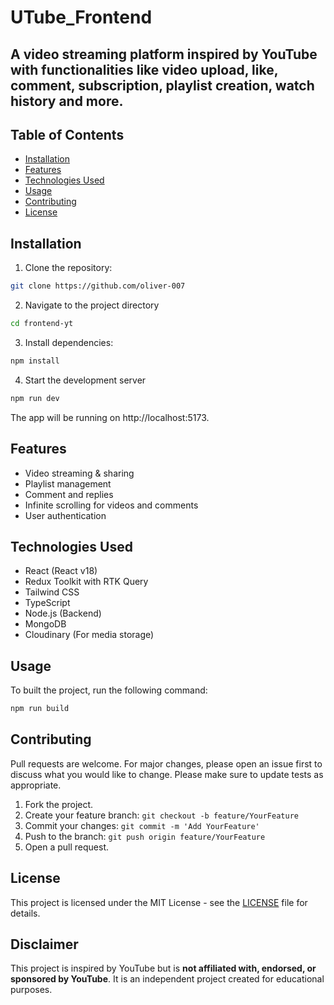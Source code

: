 # UTube_Frontend

## A video streaming platform inspired by YouTube with functionalities like video upload, like, comment, subscription, playlist creation, watch history and more.

## Table of Contents

- [Installation](#installation)
- [Features](#features)
- [Technologies Used](#technologies-used)
- [Usage](#usage)
- [Contributing](#contributing)
- [License](#license)

## Installation

1. Clone the repository:

```bash
git clone https://github.com/oliver-007
```

2. Navigate to the project directory

```bash
cd frontend-yt
```

3. Install dependencies:

```bash
npm install
```

4. Start the development server

```bash
npm run dev
```

The app will be running on http://localhost:5173.

## Features

- Video streaming & sharing
- Playlist management
- Comment and replies
- Infinite scrolling for videos and comments
- User authentication

## Technologies Used

- React (React v18)
- Redux Toolkit with RTK Query
- Tailwind CSS
- TypeScript
- Node.js (Backend)
- MongoDB
- Cloudinary (For media storage)

## Usage

To built the project, run the following command:

```bash
npm run build
```

## Contributing

Pull requests are welcome. For major changes, please open an issue first to discuss what you would like to change. Please make sure to update tests as appropriate.

1. Fork the project.
2. Create your feature branch: `git checkout -b feature/YourFeature`
3. Commit your changes: `git commit -m 'Add YourFeature'`
4. Push to the branch: `git push origin feature/YourFeature`
5. Open a pull request.

## License

This project is licensed under the MIT License - see the [LICENSE](LICENSE) file for details.

## Disclaimer

This project is inspired by YouTube but is **not affiliated with, endorsed, or sponsored by YouTube**. It is an independent project created for educational purposes.
